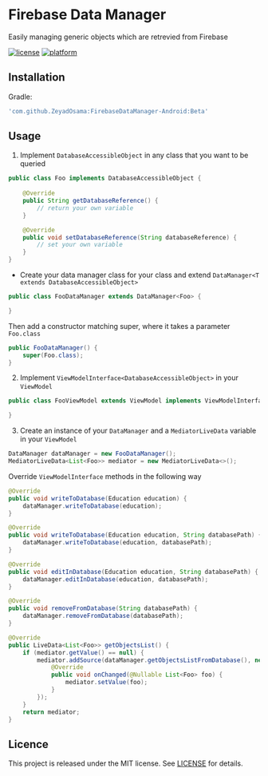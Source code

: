 # Firebase Data Manager
Easily managing generic objects which are retrevied from Firebase

[![license](https://img.shields.io/badge/license-MIT-blue.svg)](https://github.com/ChadCSong/ShineButton/raw/master/LICENSE)
[![platform](https://img.shields.io/badge/platform-Android-yellow.svg)](https://www.android.com)

## Installation
Gradle:
```groovy
'com.github.ZeyadOsama:FirebaseDataManager-Android:Beta'
```

## Usage


1. Implement `DatabaseAccessibleObject` in any class that you want to be queried
```java
public class Foo implements DatabaseAccessibleObject {
    
    @Override
    public String getDatabaseReference() {
        // return your own variable
    }

    @Override
    public void setDatabaseReference(String databaseReference) {
        // set your own variable
    }
}
```


* Create your data manager class for your class and extend `DataManager<T extends DatabaseAccessibleObject>`
```java
public class FooDataManager extends DataManager<Foo> {

}
```


Then add a constructor matching super, where it takes a parameter `Foo.class`
```java
public FooDataManager() {
    super(Foo.class);
}
```


2. Implement `ViewModelInterface<DatabaseAccessibleObject>` in your `ViewModel`
```java
public class FooViewModel extends ViewModel implements ViewModelInterface {

}
```


3. Create an instance of your `DataManager` and a `MediatorLiveData` variable in your `ViewModel`
```java
DataManager dataManager = new FooDataManager();
MediatorLiveData<List<Foo>> mediator = new MediatorLiveData<>();
```


Override `ViewModelInterface` methods in the following way
```java
@Override
public void writeToDatabase(Education education) {
    dataManager.writeToDatabase(education);
}

@Override
public void writeToDatabase(Education education, String databasePath) {
    dataManager.writeToDatabase(education, databasePath);
}

@Override
public void editInDatabase(Education education, String databasePath) {
    dataManager.editInDatabase(education, databasePath);
}

@Override
public void removeFromDatabase(String databasePath) {
    dataManager.removeFromDatabase(databasePath);
}

@Override
public LiveData<List<Foo>> getObjectsList() {
    if (mediator.getValue() == null) {
        mediator.addSource(dataManager.getObjectsListFromDatabase(), new Observer<List<Foo>>() {
            @Override
            public void onChanged(@Nullable List<Foo> foo) {
                mediator.setValue(foo);
            }
        });
    }
    return mediator;
}
```

## Licence
This project is released under the MIT license.
See [LICENSE](./LICENSE.md) for details.
